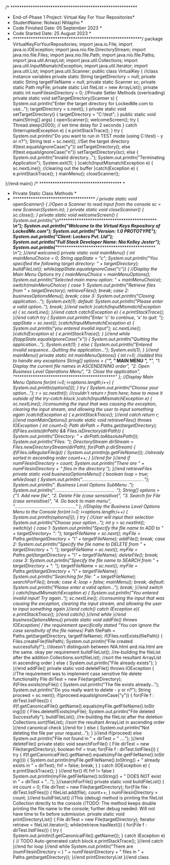/* *********************************************************
* End-of-Phase 1 Project: Virtual Key For Your Repositories*
* StudentName: Nolwazi Nhlapho                             *
* Code Finished Date: 05 September 2023                    *
* Code Started Date: 25 August 2023                        *
* **********************************************************/
package VirtualKeyForYourRepositories;
import java.io.File;
import java.io.IOException;
import java.nio.file.DirectoryStream;
import java.nio.file.Files;
import java.nio.file.Path;
import java.nio.file.Paths;
import java.util.ArrayList;
import java.util.Collections;
import java.util.InputMismatchException;
import java.util.Iterator;
import java.util.List;
import java.util.Scanner;
public class VirtualKey {
//class instance variables
private static String targetDirectory = null;
private static String targetFileName = null;
private static Scanner sc;
private static Path myFile;
private static List<File> fileList = new ArrayList<File>();
private static int numFilesinDirectory = 0;
//Private Setter Methods (overloading)
private static void setTargetDirectory(Scanner s) {
System.out.println("Enter the target directory for
LockedMe.com to use...");
targetDirectory = s.next();
}
private static void setTargetDirectory() {
targetDirectory = "C:\\test";
}
public static void main(String[] args) {
openScanner();
welcomeScreen();
try {
Thread.sleep(2000); // set time delay for 2 seconds
} catch (InterruptedException e) {
e.printStackTrace();
}
try {
System.out.println("Do you want to run in TEST mode
(using C:\\test) - y or n?");
String test = sc.next();
//Set the target directory
if(test.equalsIgnoreCase("y"))
setTargetDirectory();
else if(test.equalsIgnoreCase("n"))
setTargetDirectory(sc);
else {
System.out.println("Invalid directory...");
System.out.println("Terminating Application");
System.exit(1);
}
}catch(InputMismatchException e) {
sc.nextLine(); //clearing out the buffer
}catch(Exception e) {
e.printStackTrace();
}
mainMenu();
closeScanner();

}//end main()
/* ************************************* *
* Private Static Class Methods           *
* ************************************* */
private static void openScanner() {
//Open a Scanner to read input from the console
sc = new Scanner(System.in);
}
private static void closeScanner() {
sc.close();
}
private static void welcomeScreen() {
System.out.println("\n*********************************************
***\n");
System.out.println("Welcome to the Virtual Keys Repository of
LockedMe.com");
System.out.println("Version: 1.0 PROTOTYPE");
System.out.println("Client: Lockers Pvt. Ltd");
System.out.println("Full Stack Developer Name: Nia Kelley
Jester");
System.out.println("***********************************************
*\n");
}//end welcome()
private static void mainMenu()
{
int mainMenuChoice = 0;
String appState = "c";
System.out.println("You specified the following target
directory: " + targetDirectory);
buildFileList();
while(appState.equalsIgnoreCase("c"))
{
//Display the Main Menu Options
try {
mainMenuChoice = mainMenuOptions();
System.out.println("Selected main menu option: " +
mainMenuChoice);
switch(mainMenuChoice)
{
case 1:
System.out.println("Retrieve files from
" + targetDirectory);
retrieveFiles();
break;
case 2:
businessOptionsMenu();
break;
case 3:
System.out.println("Closing
application...");
System.exit(1);
default:
System.out.println("Please enter a
valid option..");
break;
}//end switch
}catch(InputMismatchException e) {
sc.nextLine();
}//end catch
catch(Exception e) {
e.printStackTrace();
}//end catch
try {
System.out.println("Enter 'c' to continue, 'x' to quit:
");
appState = sc.next();
}catch(InputMismatchException e) {
System.out.println("you entered invalid input");
sc.nextLine();
}catch(Exception e) {
e.printStackTrace();
}
}//end while
if(appState.equalsIgnoreCase("x")) {
System.out.println("Quitting the application...");
System.exit(1);
}
else {
System.out.println("Entered invalid sequence...Quitting
the application...");
System.exit(1);
}
}//end mainMenu()
private static int mainMenuOptions() {
int r=0; //added this to handle any exceptions
String[] options =
{"************************************************",
"* MAIN MENU
*",
"************************************************",
"1. Display the current file
names in ASCENDENING order",
"2. Open Business Level
Operations Menu",
"3. Close the application",
"************************************************"
};
//Display Main Menu Options
for(int i=0; i<options.length;i++)
{
System.out.println(options[i]);
}
try {
System.out.println("Choose your option...");
r = sc.nextInt();
//couldn't return r from here; have to move it
outside of the try-catch block
}catch(InputMismatchException e) {
sc.nextLine(); //consuming the input that was causing
the exception, clearing the input stream, and allowing the user to input
something again
}catch(Exception e) {
e.printStackTrace();
}//end catch
return r;
}//end mainMainOptions()
private static void retrieveFiles() throws IOException {
int count=0;
Path dirPath = Paths.get(targetDirectory);
if(Files.exists(dirPath) && Files.isDirectory(dirPath))
{
System.out.println("Directory: " +
dirPath.toAbsolutePath());
System.out.println("Files: ");
DirectoryStream<Path> dirStream =
Files.newDirectoryStream(dirPath);
for(Path p:dirStream) {
if(Files.isRegularFile(p))
{
System.out.println(p.getFileName());
//already sorted in ascending order
count++;
}
}//end for
}//end if
numFilesinDirectory = count;
System.out.println("There are " + numFilesinDirectory + "
files in the directory.");
}//end retrieveFiles
private static void businessOptionsMenu() {
boolean loop = true;
while(loop)
{
System.out.println("...............................................
.");
System.out.println(". Business Level Options SubMenu .");
System.out.println("...............................................
.");
String[] options = {"1. Add new file",
"2. Delete File (case
sensisitive)",
"3. Search for File (case
sensisitive)",
"4. Go back to main menu",
"................................................"
};
//Display the Business Level Options Menu to the Console
for(int i=0; i<options.length;i++)
{
System.out.println(options[i]);
}
try {
//User will input their selection
System.out.println("Choose your option...");
int y = sc.nextInt();
switch(y)
{
case 1:
System.out.println("Specify the file
name to ADD to " + targetDirectory+ ": ");
targetFileName = sc.next();
myFile = Paths.get(targetDirectory +
"\\" + targetFileName);
addFile();
break;
case 2:
System.out.println("Specify the file
name to DELETE from " + targetDirectory + ": ");
targetFileName = sc.next();
myFile = Paths.get(targetDirectory +
"\\" + targetFileName);
deleteFile();
break;
case 3:
System.out.println("Specify the file
name to SEARCH from " + targetDirectory + ": ");
targetFileName = sc.next();
myFile = Paths.get(targetDirectory +
"\\" + targetFileName);
System.out.println("Searching for file:
" + targetFileName);
searchForFile();
break;
case 4:
loop = false;
mainMenu();
break;
default:
System.out.println("Please enter a
valid option...");
break;
}//end switch
} catch(InputMismatchException e) {
System.out.println("You entered invalid input! Try
again..");
sc.nextLine(); //consuming the input that was
causing the exception, clearing the input stream, and allowing the user
to input something again
}//end catch()
catch (Exception e){
e.printStackTrace();
}//end catch()
}//end while
}//end businessOptionsMenu()
private static void addFile() throws IOException{
/* the requirement specifically stated "You can ignore the
case sensitivity of the file names*/
Path filePath = Paths.get(targetDirectory, targetFileName);
if(Files.notExists(filePath))
{
Files.createFile(filePath);
System.out.println("File created successfully!");
//doesn't distinguish between NIA.html and nia.html are the same. okay
per requirement
buildFileList(); //re-building the fileList after the
addition
Collections.sort(fileList); //sort the resultant
ArrayList in ascending order
}
else {
System.out.println("File already exists");
}
}//end addFile()
private static void deleteFile() throws IOException {
//The requirement was to implement case sensitive file delete
functionality
File dirTest = new File(targetDirectory);
if(Files.exists(myFile))
{
System.out.println("The file exists already...");
System.out.println("Do you really want to delete - y or
n?");
String proceed = sc.next();
if(proceed.equalsIgnoreCase("y"))
{
for(File f : dirTest.listFiles()) {
if(f.getCanonicalFile().getName().equals(myFile.getFileName().toStr
ing()))
{
Files.deleteIfExists(myFile);
System.out.println("File deleted
Successfully");
buildFileList(); //re-building the
fileList after the deletion
Collections.sort(fileList); //sort the
resultant ArrayList in ascending order
}//end canonical check
}//end for
}
else {
System.out.println("Not deleting the file per your
request...");
}
}//end if(proceed)
else
System.out.println("File not found in " + dirTest + "
....");
}//end deleteFile()
private static void searchForFile() {
File dirTest = new File(targetDirectory);
boolean fnf = true;
for(File f : dirTest.listFiles())
{
try {
if(f.getCanonicalFile().getName().equals(myFile.getFileName().toStr
ing())) {
System.out.println(myFile.getFileName().toString() + " already
exists in " + dirTest);
fnf = false;
break;
}
} catch (IOException e) {
e.printStackTrace();
}
}//end for()
if( fnf != false )
System.out.println(myFile.getFileName().toString() + "
DOES NOT exist in " + dirTest + "...");
}//searchForFile()
private static void buildFileList() {
int count = 0;
File dirTest = new File(targetDirectory);
for(File file : dirTest.listFiles()) {
fileList.add(file);
count++;
}
numFilesinDirectory = count;
}//end buildFileList()
//This (debug) method is printing the fileList Collection directly
to the console
//TODO: The method keeps double printing the file name to the
console; further debug needed. Will not have time to fix before
submission.
private static void printDirectoryList() {
File dirTest = new File(targetDirectory);
Iterator<File> retrieve = fileList.iterator();
while(retrieve.hasNext()) {
for(File f : dirTest.listFiles()) {
try {
System.out.println(f.getCanonicalFile().getName());
} catch (Exception e) {
// TODO Auto-generated catch block
e.printStackTrace();
}//end catch
}//end for loop
}//end while
System.out.println("There are (numFilesinDirectory = ) " +
numFilesinDirectory + " files in " + Paths.get(targetDirectory));
}//end printDirectoryList
}//end class
